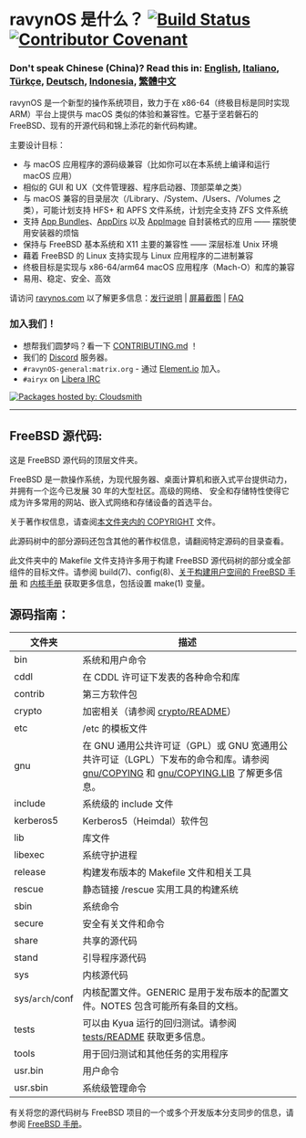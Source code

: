 # ravynOS 是什么？ [![Build Status](https://api.cirrus-ci.com/github/ravynsoft/ravynos.svg?branch=main)](https://cirrus-ci.com/github/ravynsoft/ravynos) [![Contributor Covenant](https://img.shields.io/badge/Contributor%20Covenant-2.1-4baaaa.svg)](CODE_OF_CONDUCT.md)
### Don't speak Chinese (China)? Read this in: [English](README.md), [Italiano](README.IT.md), [Türkçe](README.TR.md), [Deutsch](README.DE.md), [Indonesia](README.ID.md), [繁體中文](README.zh_TW.md)

ravynOS 是一个新型的操作系统项目，致力于在 x86-64（终极目标是同时实现 ARM）平台上提供与 macOS 类似的体验和兼容性。它基于坚若磐石的 FreeBSD、现有的开源代码和锦上添花的新代码构建。

主要设计目标：
- 与 macOS 应用程序的源码级兼容（比如你可以在本系统上编译和运行 macOS 应用）
- 相似的 GUI 和 UX（文件管理器、程序启动器、顶部菜单之类）
- 与 macOS 兼容的目录层次（/Library、/System、/Users、/Volumes 之类），可能计划支持 HFS+ 和 APFS 文件系统，计划完全支持 ZFS 文件系统
- 支持 [App Bundles](https://developer.apple.com/documentation/foundation/bundle)、[AppDirs](https://github.com/AppImage/AppImageKit/wiki/AppDir) 以及 [AppImage](https://github.com/AppImage) 自封装格式的应用 —— 摆脱使用安装器的烦恼
- 保持与 FreeBSD 基本系统和 X11 主要的兼容性 —— 深层标准 Unix 环境
- 藉着 FreeBSD 的 Linux 支持实现与 Linux 应用程序的二进制兼容
- 终极目标是实现与 x86-64/arm64 macOS 应用程序（Mach-O）和库的兼容
- 易用、稳定、安全、高效

请访问 [ravynos.com](https://ravynos.com/) 以了解更多信息：[发行说明](https://ravynos.com/releases.html) | [屏幕截图](https://ravynos.com/screenshots.html) | [FAQ](https://ravynos.com/faq.html)

### 加入我们！

* 想帮我们圆梦吗？看一下 [CONTRIBUTING.md](CONTRIBUTING.md) ！
* 我们的 [Discord](https://discord.com/invite/8caJbAGNwY) 服务器。
* `#ravynOS-general:matrix.org` - 通过 [Element.io](https://app.element.io/#/room/%23ravynOS-general:matrix.org) 加入。
* `#airyx` on [Libera IRC](https://web.libera.chat/?channel=#airyx)

[![Packages hosted by: Cloudsmith](https://img.shields.io/badge/OSS%20hosting%20by-cloudsmith-blue?logo=cloudsmith&style=flat-square)](https://cloudsmith.com)

---

FreeBSD 源代码:
---------------
这是 FreeBSD 源代码的顶层文件夹。

FreeBSD 是一款操作系统，为现代服务器、桌面计算机和嵌入式平台提供动力，并拥有一个迄今已发展 30 年的大型社区。高级的网络、 安全和存储特性使得它成为许多常用的网站、嵌入式网络和存储设备的首选平台。

关于著作权信息，请查阅[本文件夹内的 COPYRIGHT](COPYRIGHT) 文件。

此源码树中的部分源码还包含其他的著作权信息，请翻阅特定源码的目录查看。

此文件夹中的 Makefile 文件支持许多用于构建 FreeBSD 源代码树的部分或全部组件的目标文件。请参阅 build(7)、config(8)、[关于构建用户空间的 FreeBSD 手册](https://docs.freebsd.org/zh_CN/books/handbook/cutting-edge/#makeworld) 和 [内核手册](https://docs.freebsd.org/zh_CN/books/handbook/kernelconfig/) 获取更多信息，包括设置 make(1) 变量。

源码指南：
---------------
| 文件夹 | 描述                                                         |
| --------- | ----------- |
| bin | 系统和用户命令 |
| cddl | 在 CDDL 许可证下发表的各种命令和库 |
| contrib | 第三方软件包 |
| crypto | 加密相关（请参阅 [crypto/README](crypto/README)） |
| etc | /etc 的模板文件 |
| gnu | 在 GNU 通用公共许可证（GPL）或 GNU 宽通用公共许可证（LGPL）下发布的命令和库。请参阅 [gnu/COPYING](gnu/COPYING) 和 [gnu/COPYING.LIB](gnu/COPYING.LIB) 了解更多信息。 |
| include | 系统级的 include 文件 |
| kerberos5 | Kerberos5（Heimdal）软件包 |
| lib | 库文件 |
| libexec | 系统守护进程 |
| release | 构建发布版本的 Makefile 文件和相关工具 |
| rescue | 静态链接 /rescue 实用工具的构建系统 |
| sbin | 系统命令 |
| secure | 安全有关文件和命令 |
| share | 共享的源代码 |
| stand | 引导程序源代码 |
| sys | 内核源代码 |
| sys/`arch`/conf | 内核配置文件。GENERIC 是用于发布版本的配置文件。NOTES 包含可能所有条目的文档。 |
| tests | 可以由 Kyua 运行的回归测试。请参阅 [tests/README](tests/README) 获取更多信息。 |
| tools | 用于回归测试和其他任务的实用程序 |
| usr.bin | 用户命令 |
| usr.sbin | 系统级管理命令 |

有关将您的源代码树与 FreeBSD 项目的一个或多个开发版本分支同步的信息，请参阅 [FreeBSD 手册](https://docs.freebsd.org/zh_CN/books/handbook/cutting-edge/#current-stable)。
